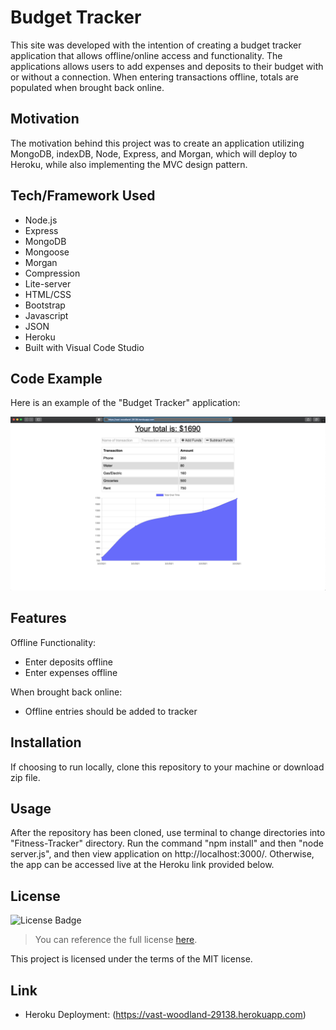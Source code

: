 # Budget Tracker
This site was developed with the intention of creating a budget tracker application that allows offline/online access and functionality. The applications allows users to add expenses and deposits to their budget with or without a connection. When entering transactions offline, totals are populated when brought back online. 

## Motivation
The motivation behind this project was to create an application utilizing MongoDB, indexDB, Node, Express, and Morgan, which will deploy to Heroku, while also implementing the MVC design pattern.

## Tech/Framework Used
* Node.js
* Express
* MongoDB
* Mongoose
* Morgan
* Compression
* Lite-server
* HTML/CSS
* Bootstrap
* Javascript
* JSON
* Heroku
* Built with Visual Code Studio

## Code Example
Here is an example of the "Budget Tracker" application:

![Tracker Demo](./public/assets/demo.png)

## Features
Offline Functionality:
* Enter deposits offline
* Enter expenses offline

When brought back online:

* Offline entries should be added to tracker

## Installation
If choosing to run locally, clone this repository to your machine or download zip file.

## Usage
After the repository has been cloned, use terminal to change directories into "Fitness-Tracker" directory. Run the command "npm install" and then "node server.js", and then view application on http://localhost:3000/. Otherwise, the app can be accessed live at the Heroku link provided below. 

## License 
![License Badge](https://img.shields.io/badge/License-MIT-green)
> You can reference the full license [here](https://github.com/Picke1id/Budget-Tracker/blob/master/LICENSE).

This project is licensed under the terms of the MIT license.

## Link
* Heroku Deployment: (https://vast-woodland-29138.herokuapp.com)

